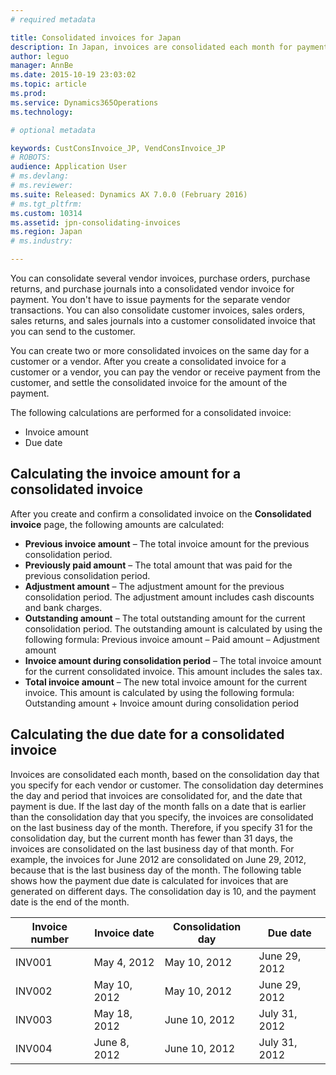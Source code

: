 ```yaml
---
# required metadata

title: Consolidated invoices for Japan
description: In Japan, invoices are consolidated each month for payment. This article provides information about consolidated invoices, and explains how the invoice amount and due date are calculated.
author: leguo
manager: AnnBe
ms.date: 2015-10-19 23:03:02
ms.topic: article
ms.prod: 
ms.service: Dynamics365Operations
ms.technology: 

# optional metadata

keywords: CustConsInvoice_JP, VendConsInvoice_JP
# ROBOTS: 
audience: Application User
# ms.devlang: 
# ms.reviewer: 
ms.suite: Released: Dynamics AX 7.0.0 (February 2016)
# ms.tgt_pltfrm: 
ms.custom: 10314
ms.assetid: jpn-consolidating-invoices
ms.region: Japan
# ms.industry: 

---
```


You can consolidate several vendor invoices, purchase orders, purchase returns, and purchase journals into a consolidated vendor invoice for payment. You don't have to issue payments for the separate vendor transactions. You can also consolidate customer invoices, sales orders, sales returns, and sales journals into a customer consolidated invoice that you can send to the customer.

You can create two or more consolidated invoices on the same day for a customer or a vendor. After you create a consolidated invoice for a customer or a vendor, you can pay the vendor or receive payment from the customer, and settle the consolidated invoice for the amount of the payment.

The following calculations are performed for a consolidated invoice:

-   Invoice amount
-   Due date

Calculating the invoice amount for a consolidated invoice
---------------------------------------------------------

After you create and confirm a consolidated invoice on the **Consolidated invoice** page, the following amounts are calculated:

-   **Previous invoice amount** – The total invoice amount for the previous consolidation period.
-   **Previously paid amount** – The total amount that was paid for the previous consolidation period.
-   **Adjustment amount** – The adjustment amount for the previous consolidation period. The adjustment amount includes cash discounts and bank charges.
-   **Outstanding amount** – The total outstanding amount for the current consolidation period. The outstanding amount is calculated by using the following formula: Previous invoice amount – Paid amount – Adjustment amount
-   **Invoice amount during consolidation period** – The total invoice amount for the current consolidated invoice. This amount includes the sales tax.
-   **Total invoice amount** – The new total invoice amount for the current invoice. This amount is calculated by using the following formula: Outstanding amount + Invoice amount during consolidation period

Calculating the due date for a consolidated invoice
---------------------------------------------------

Invoices are consolidated each month, based on the consolidation day that you specify for each vendor or customer. The consolidation day determines the day and period that invoices are consolidated for, and the date that payment is due. If the last day of the month falls on a date that is earlier than the consolidation day that you specify, the invoices are consolidated on the last business day of the month. Therefore, if you specify 31 for the consolidation day, but the current month has fewer than 31 days, the invoices are consolidated on the last business day of that month. For example, the invoices for June 2012 are consolidated on June 29, 2012, because that is the last business day of the month. The following table shows how the payment due date is calculated for invoices that are generated on different days. The consolidation day is 10, and the payment date is the end of the month.

| Invoice number | Invoice date | Consolidation day | Due date      |
|----------------|--------------|-------------------|---------------|
| INV001         | May 4, 2012  | May 10, 2012      | June 29, 2012 |
| INV002         | May 10, 2012 | May 10, 2012      | June 29, 2012 |
| INV003         | May 18, 2012 | June 10, 2012     | July 31, 2012 |
| INV004         | June 8, 2012 | June 10, 2012     | July 31, 2012 |



